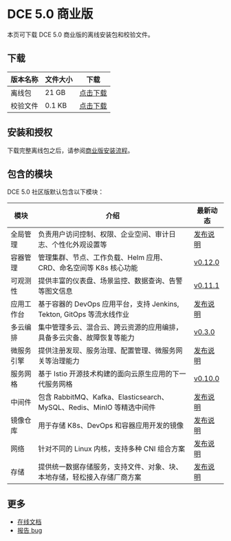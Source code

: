 # DCE 5.0 商业版

本页可下载 DCE 5.0 商业版的离线安装包和校验文件。

## 下载

| 版本名称 | 文件大小 | 下载                                                                                                        |
| -------- | -------- | ----------------------------------------------------------------------------------------------------------- |
| 离线包   | 21 GB    | [点击下载](https://qiniu-download-public.daocloud.io/DaoCloud_Enterprise/dce5/offline-v0.3.28.tar)          |
| 校验文件 | 0.1 KB   | [点击下载](https://qiniu-download-public.daocloud.io/DaoCloud_Enterprise/dce5/offline-v0.3.28-checksum.txt) |

## 安装和授权

下载完整离线包之后，请参阅[商业版安装流程](../install/Air-Gap-install-full/start-install.md)。

## 包含的模块

DCE 5.0 社区版默认包含以下模块：

| 模块       | 介绍                                                                     | 最新动态                                                   |
| ---------- | ------------------------------------------------------------------------ | ---------------------------------------------------------- |
| 全局管理   | 负责用户访问控制、权限、企业空间、审计日志、个性化外观设置等             | [发布说明](../release/rn5.0.md#_4)                         |
| 容器管理   | 管理集群、节点、工作负载、Helm 应用、CRD、命名空间等 K8s 核心功能        | [v0.12.0](../kpanda/03ProductBrief/release-notes.md#v0120) |
| 可观测性   | 提供丰富的仪表盘、场景监控、数据查询、告警等图文信息                     | [v0.11.1](../insight/03ProductBrief/releasenote.md#v0111)  |
| 应用工作台 | 基于容器的 DevOps 应用平台，支持 Jenkins, Tekton, GitOps 等流水线作业    | [发布说明](../amamba/01ProductBrief/releasenote.md)        |
| 多云编排   | 集中管理多云、混合云、跨云资源的应用编排，具备多云灾备、故障恢复等能力   | [v0.3.0](../kairship/01product/release-notes.md)           |
| 微服务引擎 | 提供注册发现、服务治理、配置管理、微服务网关等治理能力                   | [发布说明](../release/rn5.0.md)                            |
| 服务网格   | 基于 Istio 开源技术构建的面向云原生应用的下一代服务网格                  | [v0.10.0](../mspider/01Intro/release-notes.md)             |
| 中间件     | 包含 RabbitMQ、Kafka、Elasticsearch、MySQL、Redis、MinIO 等精选中间件    | [发布说明](../release/rn5.0.md)                            |
| 镜像仓库   | 用于存储 K8s、DevOps 和容器应用开发的镜像                                | [发布说明](../release/rn5.0.md)                            |
| 网络       | 针对不同的 Linux 内核，支持多种 CNI 组合方案                             | [发布说明](../release/rn5.0.md)                            |
| 存储       | 提供统一数据存储服务，支持文件、对象、块、本地存储，轻松接入存储厂商方案 | [发布说明](../release/rn5.0.md)                            |

## 更多

- [在线文档](https://docs.daocloud.io/dce/what-is-dce/)
- [报告 bug](https://github.com/DaoCloud/DaoCloud-docs/issues)
